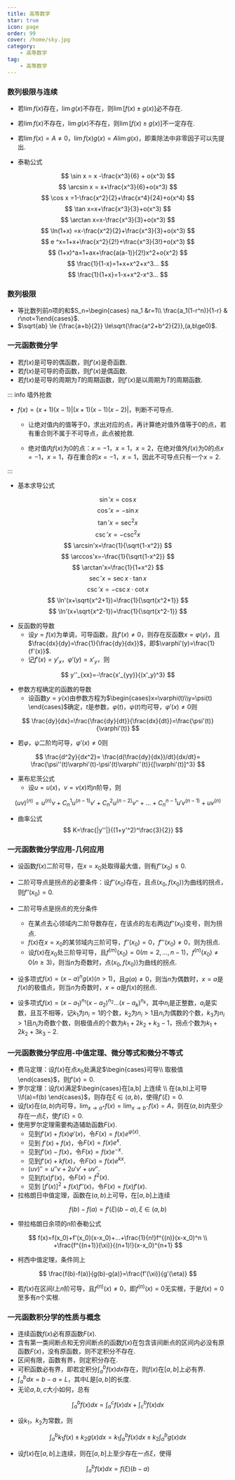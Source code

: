 ```yaml
---
title: 高等数学
star: true
icon: page
order: 99
cover: /home/sky.jpg
category:
    - 高等数学
tag: 
    - 高等数学
---
```



### 数列极限与连续

- 若$\lim{f(x)}$存在，$\lim{g(x)}$不存在，则$\lim{[f(x)}\pm{g(x)}]$必不存在.
- 若$\lim{f(x)}$不存在，$\lim{g(x)}$不存在，则$\lim{[f(x)}\pm{g(x)}]$不一定存在.
- 若$\lim{f(x)}=A\not=0$，$\lim{f(x)g(x)}=A\lim{g(x)}$，即乘除法中非零因子可以先提出.

- 泰勒公式

$$
\sin x = x -\frac{x^3}{6} + o(x^3)
$$
$$
\arcsin x = x+\frac{x^3}{6}+o(x^3)
$$
$$
\cos x =1-\frac{x^2}{2}+\frac{x^4}{24}+o(x^4)
$$
$$
\tan x=x+\frac{x^3}{3}+o(x^3)
$$
$$
\arctan x=x-\frac{x^3}{3}+o(x^3)
$$
$$
\ln(1+x) =x-\frac{x^2}{2}+\frac{x^3}{3}+o(x^3)
$$
$$
e ^x=1+x+\frac{x^2}{2!}+\frac{x^3}{3!}+o(x^3)
$$
$$
(1+x)^a=1+ax+\frac{a(a-1)}{2!}x^2+o(x^2)
$$
$$
\frac{1}{1-x}=1+x+x^2+x^3...
$$
$$
\frac{1}{1+x}=1-x+x^2-x^3...
$$

### 数列极限

- 等比数列前$n$项的和$S_n=\begin{cases} na_1 &r=1\\ \frac{a_1(1-r^n)}{1-r} & r\not=1\end{cases}$.
- $\sqrt{ab} \le {\frac{a+b}{2}} \le\sqrt{\frac{a^2+b^2}{2}},(a,b\ge0)$.

### 一元函数微分学

- 若$f(x)$是可导的偶函数，则$f'(x)$是奇函数.
- 若$f(x)$是可导的奇函数，则$f'(x)$是偶函数.
- 若$f(x)$是可导的周期为$T$的周期函数，则$f'(x)$是以周期为$T$的周期函数.

::: info 墙外抢救

- $f(x)=(x+1)(x-1)|(x+1)(x-1)(x-2)|$，判断不可导点.

    - 让绝对值内的值等于0，求出对应的点，再计算绝对值外值等于0的点，若有重合则不属于不可导点，此点被抢救.

    - 绝对值内$f(x)$为0的点：$x=-1$，$x=1$，$x=2$，在绝对值外$f(x)$为0的点$x=-1$，$x=1$，存在重合的$x=-1$，$x=1$，因此不可导点只有一个$x=2$.


:::   

- 基本求导公式

$$
\sin'x=\cos x
$$
$$
\cos'x=-\sin x
$$
$$
\tan'x=\sec^2x
$$
$$
\csc'x=-\csc^2x
$$
$$
\arcsin'x=\frac{1}{\sqrt{1-x^2}}
$$
$$
\arccos'x=-\frac{1}{\sqrt{1-x^2}}
$$
$$
\arctan'x=\frac{1}{1+x^2}
$$
$$
\sec'x=\sec x\cdot{\tan x}
$$
$$
\csc'x=-\csc x\cdot{\cot x}
$$
$$
\ln'(x+\sqrt{x^2+1})=\frac{1}{\sqrt{x^2+1}}
$$
$$
\ln'(x+\sqrt{x^2-1})=\frac{1}{\sqrt{x^2-1}}
$$

- 反函数的导数
    - 设$y=f(x)$为单调，可导函数，且$f'(x)\not=0$，则存在反函数$x=\varphi(y)$，且$\frac{dx}{dy}=\frac{1}{\frac{dy}{dx}}$，即$\varphi'(y)=\frac{1}{f'(x)}$.
    - 记$f'(x)=y'_x$，$\varphi'(y)=x'_y$，则

$$
y''_{xx}=-\frac{x'_{yy}}{(x'_y)^3}
$$


- 参数方程确定的函数的导数
    - 设函数$y=y(x)$由参数方程为$\begin{cases}x=\varphi(t)\\y=\psi(t) \end{cases}$确定，$t$是参数，$\varphi(t)$，$\psi(t)$均可导，$\varphi'(x)\not=0$则

$$
\frac{dy}{dx}=\frac{\frac{dy}{dt}}{\frac{dx}{dt}}=\frac{\psi'(t)}{\varphi'(t)}
$$

- 若$\varphi$，$\psi$二阶均可导，$\varphi'(x)\not=0$则

$$
\frac{d^2y}{dx^2}=
\frac{d(\frac{dy}{dx})/dt}{dx/dt}=
\frac{\psi''(t)\varphi'(t)-\psi'(t)\varphi''(t)}{[\varphi'(t)]^3}
$$

- 莱布尼茨公式
    - 设$u=u(x)$，$v=v(x)$均$n$阶导，则

$$
(uv)^{(n)}=u^{(n)}v+C_n^1u^{(n-1)}v'+C_n^2u^{(n-2)}v''+...+C_n^{n-1}u'v^{(n-1)}+uv^{(n)}
$$

- 曲率公式
$$
K=\frac{|y''|}{(1+y'^2)^\frac{3}{2}}
$$

### 一元函数微分学应用-几何应用

- 设函数$f(x)$二阶可导，在$x=x_0$处取得最大值，则有$f''(x_0)\le0$.
- 二阶可导点是拐点的必要条件：设$f''(x_0)$存在，且点$(x_0,f(x_0))$为曲线的拐点，则$f''(x_0)=0$.
- 二阶可导点是拐点的充分条件
    - 在某点去心领域内二阶导数存在，在该点的左右两边$f''(x_0)$变号，则为拐点.
    - $f(x)$在$x=x_0$的某邻域内三阶可导，$f''(x_0)=0$，$f'''(x_0)\not = 0$，则为拐点.
    - 设$f(x)$在$x_0$处三阶导可导，且$f^{(m)}(x_0)=0(m=2,...,n-1)$，$f^{(n)}(x_0) \not = 0(n\ge3)$，则当$n$为奇数时，点$(x_0,f(x_0))$为曲线的拐点.

- 设多项式$f(x)=(x-a)^ng(x)(n>1)$，且$g(a) \not = 0$，则当$n$为偶数时，$x=a$是$f(x)$的极值点，则当$n$为奇数时，$x=a$是$f(x)$的拐点.
- 设多项式$f(x)=(x-a_1)^{n_1}(x-a_2)^{n_2}...(x-a_k)^{n_k}$，其中$n_i$是正整数，$a_i$是实数，且互不相等，记$k_1$为$n_i=1$的个数，$k_2$为$n_i>1$且$n_i$为偶数的个数，$k_3$为$n_i>1$且$n_i$为奇数个数，则极值点的个数为$k_1+2k_2+k_3-1$，拐点个数为$k_1+2k_2+3k_3-2$.

### 一元函数微分学应用-中值定理、微分等式和微分不等式

- 费马定理：设$f(x)$在点$x_0$处满足$\begin{cases}可导\\ 取极值 \end{cases}$，则$f'(x)=0$.
- 罗尔定理：设$f(x)$满足$\begin{cases}在[a,b] 上连续 \\ 在(a,b)上可导 \\f(a)=f(b) \end{cases}$，则存在$\xi \in(a,b)$，使得$f'(\xi)=0$.
- 设$f(x)$在$(a,b)$内可导，$\lim_{x\rightarrow a^+} {f(x)}=\lim_{x \to b^-}{f(x)}=A$，则在$(a,b)$内至少存在一点$\xi$，使$f'(\xi)=0$.
- 使用罗尔定理需要构造辅助函数$F(x)$.
    - 见到$f'(x)+f(x)\varphi' (x)$，令$F(x)=f(x)e^{\varphi(x)}$.
    - 见到 $f'(x)+f(x)$，令$F(x)=f(x)e^x$.
    - 见到$f'(x)-f(x)$，令$F(x)=f(x)e^{-x}$.
    - 见到$f'(x)+kf(x)$，令$F(x)=f(x)e^{kx}$.
    - $(uv)''=u''v+2u'v'+uv''$.
    - 见到$f(x)f'(x)$，令$F(x)=f^2(x)$. 
    - 见到 $[f'(x)]^2+f(x)f''(x)$，令$F(x)=f(x)f'(x)$.
- 拉格朗日中值定理，函数在$(a,b)$上可导，在$[a,b]$上连续

$$
f(b)-f(a)=f'(\xi)(b-a),\xi\in(a,b)
$$

- 带拉格朗日余项的$n$阶泰勒公式

$$
f(x)=f(x_0)+f'(x_0)(x-x_0)+...+\frac{1}{n!}f^{(n)}(x-x_0)^n \\
+\frac{f^{(n+1)}(\xi)}{(n+1)!}(x-x_0)^{n+1}
$$

- 柯西中值定理，条件同上

$$
\frac{f(b)-f(a)}{g(b)-g(a)}=\frac{f'(\xi)}{g'(\eta)}
$$

- 若$f(x)$在区间$I$上$n$阶可导，且$f^{(n)}(x)\not= 0$，即$f^{(n)}(x) = 0$无实根，于是$f(x)=0$至多有$n$个实根.

### 一元函数积分学的性质与概念

- 连续函数$f(x)$必有原函数$F(x)$.
- 含有第一类间断点和无穷间断点的函数$f(x)$在包含该间断点的区间内必没有原函数$F(x)$，没有原函数，则不定积分不存在.
- 区间有限，函数有界，则定积分存在.
- 可积函数必有界，即若定积分$\int_{a}^{b}f(x)dx$存在，则$f(x)$在$[a,b]$上必有界.
- $\int_{a}^{b}dx=b-a=L$，其中$L$是$[a,b]$的长度.
- 无论$a,b,c$大小如何，总有

$$
\int_{a}^{b}f(x)dx=\int_{a}^{c}f(x)dx+\int_{c}^{b}f(x)dx
$$

- 设$k_1$，$k_2$为常数，则

$$
\int_{a}^{b}k_1f(x)\pm k_2g(x)dx=k_1\int_{a}^{b}f(x)dx\pm k_2\int_{a}^{b}g(x)dx
$$

- 设$f(x)$在$[a,b]$上连续，则在$[a,b]$上至少存在一点$\xi$，使得

$$
\int_{a}^{b}f(x)dx=f(\xi)(b-a)
$$



